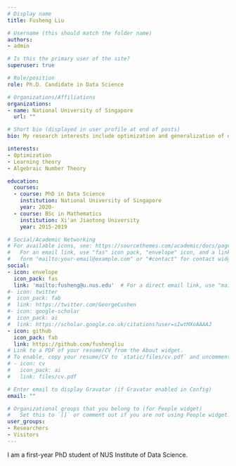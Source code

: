 ```yaml
---
# Display name
title: Fusheng Liu

# Username (this should match the folder name)
authors:
- admin

# Is this the primary user of the site?
superuser: true

# Role/position
role: Ph.D. Candidate in Data Science

# Organizations/Affiliations
organizations:
- name: National University of Singapore
  url: ""

# Short bio (displayed in user profile at end of posts)
bio: My research interests include optimization and generalization of deep learning.

interests:
- Optimization
- Learning theory
- Algebraic Number Theory

education:
  courses:
  - course: PhD in Data Science
    institution: National University of Singapore
    year: 2020-
  - course: BSc in Mathematics
    institution: Xi'an Jiaotong University
    year: 2015-2019

# Social/Academic Networking
# For available icons, see: https://sourcethemes.com/academic/docs/page-builder/#icons
#   For an email link, use "fas" icon pack, "envelope" icon, and a link in the
#   form "mailto:your-email@example.com" or "#contact" for contact widget.
social:
- icon: envelope
  icon_pack: fas
  link: 'mailto:fusheng@u.nus.edu'  # For a direct email link, use "mailto:fusheng@u.nus.edu".
#- icon: twitter
#  icon_pack: fab
#  link: https://twitter.com/GeorgeCushen
#- icon: google-scholar
#  icon_pack: ai
#  link: https://scholar.google.co.uk/citations?user=sIwtMXoAAAAJ
- icon: github
  icon_pack: fab
  link: https://github.com/fushengliu
# Link to a PDF of your resume/CV from the About widget.
# To enable, copy your resume/CV to `static/files/cv.pdf` and uncomment the lines below.
# - icon: cv
#   icon_pack: ai
#   link: files/cv.pdf

# Enter email to display Gravatar (if Gravatar enabled in Config)
email: ""

# Organizational groups that you belong to (for People widget)
#   Set this to `[]` or comment out if you are not using People widget.
user_groups:
- Researchers
- Visitors
---
```


I am a first-year PhD student of NUS Institute of Data Science. 
